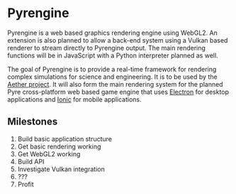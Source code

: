 # Pyrengine

Pyrengine is a web based graphics rendering engine using WebGL2. An extension is also planned to allow a back-end system using a Vulkan based renderer to stream directly to Pyrengine output. The main rendering functions will be in JavaScript with a Python interpreter planned as well.

The goal of Pyrengine is to provide a real-time framework for rendering complex simulations for science and engineering. It is to be used by the [Aether project](https://github.com/alchemy-dev/aether). It will also form the main rendering system for the planned Pyre cross-platform web based game engine that uses [Electron](https://electron.atom.io) for desktop applications and [Ionic](http://ionicframework.com) for mobile applications.

## Milestones
1. Build basic application structure
2. Get basic rendering working
3. Get WebGL2 working
4. Build API
5. Investigate Vulkan integration
6. ???
7. Profit
